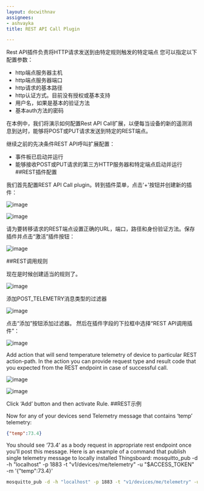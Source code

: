```yaml
---
layout: docwithnav
assignees:
- ashvayka
title: REST API Call Plugin

---
```



Rest API插件负责将HTTP请求发送到由特定规则触发的特定端点
您可以指定以下配置参数：

- http端点服务器主机
- http端点服务器端口
- http请求的基本路径
- http认证方式。目前没有授权或基本支持
- 用户名，如果是基本的验证方法
- 基本auth方法的密码

在本例中，我们将演示如何配置Rest API Call扩展，以便每当设备的新的遥测消息到达时，能够将POST或PUT请求发送到特定的REST端点。

继续之前的先决条件REST API呼叫扩展配置：

- 事件板已启动并运行
- 能够接收POST或PUT请求的第三方HTTP服务器和特定端点启动并运行
##REST插件配置

我们首先配置REST API Call plugin。转到插件菜单，点击'+'按钮并创建新的插件：

![image](http://help.gzhaibaogd.com/images/rest-api-call/rest-api-call-plugin-config-1.png)

![image](http://help.gzhaibaogd.com/images/rest-api-call/rest-api-call-plugin-config-2.png)

请为要转移请求的REST端点设置正确的URL，端口，路径和身份验证方法。保存插件并点击“激活”插件按钮：

![image](http://help.gzhaibaogd.com/images/rest-api-call/rest-api-call-activate-plugin.png)

##REST调用规则

现在是时候创建适当的规则了。

![image](http://help.gzhaibaogd.com/images/rest-api-call/rest-api-call-rule-config.png)

添加POST_TELEMETRY消息类型的过滤器

![image](http://help.gzhaibaogd.com/images/rest-api-call/post-telemetry-filter.png)

点击“添加”按钮添加过滤器。
然后在插件字段的下拉框中选择“REST API调用插件”：

![image](http://help.gzhaibaogd.com/images/rest-api-call/rest-api-call-plugin-selection.png)

Add action that will send temperature telemetry of device to particular REST action-path. In the action you can provide request type and result code that you expected from the REST endpoint in case of successful call.

![image](http://help.gzhaibaogd.com/images/rest-api-call/rest-api-call-rule-action-config-1.png)

![image](http://help.gzhaibaogd.com/images/rest-api-call/rest-api-call-rule-action-config-2.png)

Click ‘Add’ button and then activate Rule.
##REST示例

Now for any of your devices send Telemetry message that contains ‘temp’ telemetry:
```json
{"temp":73.4}
```

You should see ‘73.4’ as a body request in appropriate rest endpoint once you’ll post this message.
Here is an example of a command that publish single telemetry message to locally installed Thingsboard:
mosquitto_pub -d -h "localhost" -p 1883 -t "v1/devices/me/telemetry" -u "$ACCESS_TOKEN" -m '{"temp":73.4}'

```bash
mosquitto_pub -d -h "localhost" -p 1883 -t "v1/devices/me/telemetry" -u "$ACCESS_TOKEN" -m '{"temp":73.4}'
```
